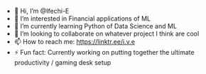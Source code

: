 - 👋 Hi, I’m @Ifechi-E
- 👀 I’m interested in Financial applications of ML
- 🌱 I’m currently learning Python of Data Science and ML
- 💞️ I’m looking to collaborate on whatever project I think are cool 
- 📫 How to reach me: https://linktr.ee/i.v.e
- ⚡ Fun fact: Currently working on putting together the ultimate productivity / gaming desk setup

<!---
Ifechi-E/Ifechi-E is a ✨ special ✨ repository because its `README.md` (this file) appears on your GitHub profile.
You can click the Preview link to take a look at your changes.
--->
